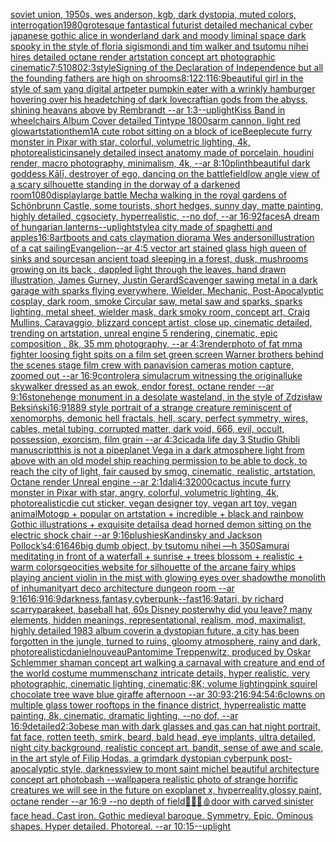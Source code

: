 [soviet union, 1950s, wes anderson, kgb, dark dystopia, muted colors, interrogation](https://www.ebank.nz/aiartgenerator?category=soviet%20union%2C%201950s%2C%20wes%20anderson%2C%20kgb%2C%20dark%20dystopia%2C%20muted%20colors%2C%20interrogation)[1980](https://www.ebank.nz/aiartgenerator?category=1980)[grotesque fantastical futurist detailed mechanical cyber japanese gothic alice in wonderland dark and moody liminal space dark spooky in the style of floria sigismondi and tim walker and tsutomu nihei hires detailed octane render artstation concept art photographic cinematic](https://www.ebank.nz/aiartgenerator?category=grotesque%20fantastical%20futurist%20detailed%20mechanical%20cyber%20japanese%20gothic%20alice%20in%20wonderland%20dark%20and%20moody%20liminal%20space%20dark%20spooky%20in%20the%20style%20of%20floria%20sigismondi%20and%20tim%20walker%20and%20tsutomu%20nihei%20hires%20detailed%20octane%20render%20artstation%20concept%20art%20photographic%20cinematic)[7:5](https://www.ebank.nz/aiartgenerator?category=7%3A5)[1080](https://www.ebank.nz/aiartgenerator?category=1080)[2:3](https://www.ebank.nz/aiartgenerator?category=2%3A3)[style](https://www.ebank.nz/aiartgenerator?category=style)[Signing of the Declaration of Independence but all the founding fathers are high on shrooms](https://www.ebank.nz/aiartgenerator?category=Signing%20of%20the%20Declaration%20of%20Independence%20but%20all%20the%20founding%20fathers%20are%20high%20on%20shrooms)[8:12](https://www.ebank.nz/aiartgenerator?category=8%3A12)[2:1](https://www.ebank.nz/aiartgenerator?category=2%3A1)[16:9](https://www.ebank.nz/aiartgenerator?category=16%3A9)[beautiful girl in the style of sam yang digital art](https://www.ebank.nz/aiartgenerator?category=beautiful%20girl%20in%20the%20style%20of%20sam%20yang%20digital%20art)[peter pumpkin eater with a wrinkly hamburger hovering over his head](https://www.ebank.nz/aiartgenerator?category=peter%20pumpkin%20eater%20with%20a%20wrinkly%20hamburger%20hovering%20over%20his%20head)[etching of dark lovecraftian gods from the abyss, shining heavans above by Rembrandt --ar 1:3](https://www.ebank.nz/aiartgenerator?category=etching%20of%20dark%20lovecraftian%20gods%20from%20the%20abyss%2C%20shining%20heavans%20above%20by%20Rembrandt%20--ar%201%3A3)[--uplight](https://www.ebank.nz/aiartgenerator?category=--uplight)[Kiss Band in wheelchairs Album Cover detailed Tintype 1800s](https://www.ebank.nz/aiartgenerator?category=Kiss%20Band%20in%20wheelchairs%20Album%20Cover%20detailed%20Tintype%201800s)[arm cannon, light red glow](https://www.ebank.nz/aiartgenerator?category=arm%20cannon%2C%20light%20red%20glow)[artstation](https://www.ebank.nz/aiartgenerator?category=artstation)[them](https://www.ebank.nz/aiartgenerator?category=them)[1](https://www.ebank.nz/aiartgenerator?category=1)[A cute robot sitting on a block of ice](https://www.ebank.nz/aiartgenerator?category=A%20cute%20robot%20sitting%20on%20a%20block%20of%20ice)[Beeple](https://www.ebank.nz/aiartgenerator?category=Beeple)[cute furry monster in Pixar with star, colorful, volumetric lighting, 4k, photorealistic](https://www.ebank.nz/aiartgenerator?category=cute%20furry%20monster%20in%20Pixar%20with%20star%2C%20colorful%2C%20volumetric%20lighting%2C%204k%2C%20photorealistic)[insanely detailed insect anatomy made of porcelain, houdini render, macro photography, minimalism, 4k, --ar 8:10](https://www.ebank.nz/aiartgenerator?category=insanely%20detailed%20insect%20anatomy%20made%20of%20porcelain%2C%20houdini%20render%2C%20macro%20photography%2C%20minimalism%2C%204k%2C%20--ar%208%3A10)[plinth](https://www.ebank.nz/aiartgenerator?category=plinth)[beautiful dark goddess Kālī, destroyer of ego, dancing on the battlefield](https://www.ebank.nz/aiartgenerator?category=beautiful%20dark%20goddess%20K%C4%81l%C4%AB%2C%20destroyer%20of%20ego%2C%20dancing%20on%20the%20battlefield)[low angle view of a scary silhouette standing in the dorway of a darkened room](https://www.ebank.nz/aiartgenerator?category=low%20angle%20view%20of%20a%20scary%20silhouette%20standing%20in%20the%20dorway%20of%20a%20darkened%20room)[1080](https://www.ebank.nz/aiartgenerator?category=1080)[](https://www.ebank.nz/aiartgenerator?category=)[display](https://www.ebank.nz/aiartgenerator?category=display)[](https://www.ebank.nz/aiartgenerator?category=)[large battle Mecha walking in the royal gardens of Schönbrunn Castle, some tourists, short hedges, sunny day, matte painting, highly detailed, cgsociety, hyperrealistic, --no dof, --ar 16:9](https://www.ebank.nz/aiartgenerator?category=large%20battle%20Mecha%20walking%20in%20the%20royal%20gardens%20of%20Sch%C3%B6nbrunn%20Castle%2C%20some%20tourists%2C%20short%20hedges%2C%20sunny%20day%2C%20matte%20painting%2C%20highly%20detailed%2C%20cgsociety%2C%20hyperrealistic%2C%20--no%20dof%2C%20--ar%2016%3A9)[2](https://www.ebank.nz/aiartgenerator?category=2)[faces](https://www.ebank.nz/aiartgenerator?category=faces)[A dream of hungarian lanterns](https://www.ebank.nz/aiartgenerator?category=A%20dream%20of%20hungarian%20lanterns)[--uplight](https://www.ebank.nz/aiartgenerator?category=--uplight)[style](https://www.ebank.nz/aiartgenerator?category=style)[a city made of spaghetti and apples](https://www.ebank.nz/aiartgenerator?category=a%20city%20made%20of%20spaghetti%20and%20apples)[16:8](https://www.ebank.nz/aiartgenerator?category=16%3A8)[art](https://www.ebank.nz/aiartgenerator?category=art)[boots and cats claymation diorama Wes anderson](https://www.ebank.nz/aiartgenerator?category=boots%20and%20cats%20claymation%20diorama%20Wes%20anderson)[illustration of a cat sailing](https://www.ebank.nz/aiartgenerator?category=illustration%20of%20a%20cat%20sailing)[Evangelion](https://www.ebank.nz/aiartgenerator?category=Evangelion)[--ar 4:5 vector art stained glass high queen of sinks and sources](https://www.ebank.nz/aiartgenerator?category=--ar%204%3A5%20vector%20art%20stained%20glass%20high%20queen%20of%20sinks%20and%20sources)[an ancient toad sleeping in a forest, dusk, mushrooms growing on its back , dappled light through the leaves, hand drawn illustration, James Gurney, Justin Gerard](https://www.ebank.nz/aiartgenerator?category=an%20ancient%20toad%20sleeping%20in%20a%20forest%2C%20dusk%2C%20mushrooms%20growing%20on%20its%20back%20%2C%20dappled%20light%20through%20the%20leaves%2C%20hand%20drawn%20illustration%2C%20James%20Gurney%2C%20Justin%20Gerard)[Scavenger sawing metal in a dark garage with sparks flying everywhere, Wielder, Mechanic, Post-Apocalyptic cosplay, dark room, smoke Circular saw, metal saw and sparks, sparks lighting, metal sheet, wielder mask, dark smoky room, concept art, Craig Mullins, Caravaggio, blizzard concept artist, close up, cinematic detailed, trending on artstation, unreal engine 5 rendering, cinematic, epic composition , 8k, 35 mm photography, --ar 4:3](https://www.ebank.nz/aiartgenerator?category=Scavenger%20sawing%20metal%20in%20a%20dark%20garage%20with%20sparks%20flying%20everywhere%2C%20Wielder%2C%20Mechanic%2C%20Post-Apocalyptic%20cosplay%2C%20dark%20room%2C%20smoke%20Circular%20saw%2C%20metal%20saw%20and%20sparks%2C%20sparks%20lighting%2C%20metal%20sheet%2C%20wielder%20mask%2C%20dark%20smoky%20room%2C%20concept%20art%2C%20Craig%20Mullins%2C%20Caravaggio%2C%20blizzard%20concept%20artist%2C%20close%20up%2C%20cinematic%20detailed%2C%20trending%20on%20artstation%2C%20unreal%20engine%205%20rendering%2C%20cinematic%2C%20epic%20composition%20%2C%208k%2C%2035%20mm%20photography%2C%20--ar%204%3A3)[render](https://www.ebank.nz/aiartgenerator?category=render)[photo of fat mma fighter loosing fight spits on a film set green screen Warner brothers behind the scenes stage film crew with panavision cameras motion capture, zoomed out  --ar 16:9](https://www.ebank.nz/aiartgenerator?category=photo%20of%20fat%20mma%20fighter%20loosing%20fight%20spits%20on%20a%20film%20set%20green%20screen%20Warner%20brothers%20behind%20the%20scenes%20stage%20film%20crew%20with%20panavision%20cameras%20motion%20capture%2C%20zoomed%20out%20%20--ar%2016%3A9)[controler](https://www.ebank.nz/aiartgenerator?category=controler)[a simulacrum witnessing the original](https://www.ebank.nz/aiartgenerator?category=a%20simulacrum%20witnessing%20the%20original)[luke skywalker dressed as an ewok, endor forest, octane render --ar 9:16](https://www.ebank.nz/aiartgenerator?category=luke%20skywalker%20dressed%20as%20an%20ewok%2C%20endor%20forest%2C%20octane%20render%20--ar%209%3A16)[stonehenge monument  in a desolate wasteland, in the style of Zdzisław Beksiński](https://www.ebank.nz/aiartgenerator?category=stonehenge%20monument%20%20in%20a%20desolate%20wasteland%2C%20in%20the%20style%20of%20Zdzis%C5%82aw%20Beksi%C5%84ski)[16:9](https://www.ebank.nz/aiartgenerator?category=16%3A9)[1889 style portrait of a strange creature reminiscent of xenomorphs, demonic hell fractals, hell, scary, perfect symmetry, wires, cables, metal tubing, corrupted matter, dark void, 666, evil, occult, possession, exorcism, film grain --ar 4:3](https://www.ebank.nz/aiartgenerator?category=1889%20style%20portrait%20of%20a%20strange%20creature%20reminiscent%20of%20xenomorphs%2C%20demonic%20hell%20fractals%2C%20hell%2C%20scary%2C%20perfect%20symmetry%2C%20wires%2C%20cables%2C%20metal%20tubing%2C%20corrupted%20matter%2C%20dark%20void%2C%20666%2C%20evil%2C%20occult%2C%20possession%2C%20exorcism%2C%20film%20grain%20--ar%204%3A3)[cicada life day 3 Studio Ghibli manuscript](https://www.ebank.nz/aiartgenerator?category=cicada%20life%20day%203%20Studio%20Ghibli%20manuscript)[this is not a pipe](https://www.ebank.nz/aiartgenerator?category=this%20is%20not%20a%20pipe)[planet Vega in a dark atmosphere light from above with an old model ship reaching permission to be able to dock, to reach the city of light, fair caused by smog, cinematic, realistic, artstation, Octane render Unreal engine --ar 2:1](https://www.ebank.nz/aiartgenerator?category=planet%20Vega%20in%20a%20dark%20atmosphere%20light%20from%20above%20with%20an%20old%20model%20ship%20reaching%20permission%20to%20be%20able%20to%20dock%2C%20to%20reach%20the%20city%20of%20light%2C%20fair%20caused%20by%20smog%2C%20cinematic%2C%20realistic%2C%20artstation%2C%20Octane%20render%20Unreal%20engine%20--ar%202%3A1)[dali](https://www.ebank.nz/aiartgenerator?category=dali)[4:3](https://www.ebank.nz/aiartgenerator?category=4%3A3)[2000](https://www.ebank.nz/aiartgenerator?category=2000)[cactus in](https://www.ebank.nz/aiartgenerator?category=cactus%20in)[cute furry monster in Pixar with star, angry, colorful, volumetric lighting, 4k, photorealistic](https://www.ebank.nz/aiartgenerator?category=cute%20furry%20monster%20in%20Pixar%20with%20star%2C%20angry%2C%20colorful%2C%20volumetric%20lighting%2C%204k%2C%20photorealistic)[die cut sticker, vegan designer toy, vegan art toy, vegan animal](https://www.ebank.nz/aiartgenerator?category=die%20cut%20sticker%2C%20vegan%20designer%20toy%2C%20vegan%20art%20toy%2C%20vegan%20animal)[Motogp + popular on artstation + incredible + black and rainbow Gothic illustrations + exquisite details](https://www.ebank.nz/aiartgenerator?category=Motogp%20%2B%20popular%20on%20artstation%20%2B%20incredible%20%2B%20black%20and%20rainbow%20Gothic%20illustrations%20%2B%20exquisite%20details)[a dead horned demon sitting on the electric shock chair --ar 9:16](https://www.ebank.nz/aiartgenerator?category=a%20dead%20horned%20demon%20sitting%20on%20the%20electric%20shock%20chair%20--ar%209%3A16)[plushies](https://www.ebank.nz/aiartgenerator?category=plushies)[Kandinsky and Jackson Pollock’s](https://www.ebank.nz/aiartgenerator?category=Kandinsky%20and%20Jackson%20Pollock%E2%80%99s)[4:6](https://www.ebank.nz/aiartgenerator?category=4%3A6)[1646](https://www.ebank.nz/aiartgenerator?category=1646)[big dumb object, by tsutomu nihei —h 350](https://www.ebank.nz/aiartgenerator?category=big%20dumb%20object%2C%20by%20tsutomu%20nihei%20%E2%80%94h%20350)[Samurai meditating in front of a waterfall + sunrise + trees blossom + realistic + warm colors](https://www.ebank.nz/aiartgenerator?category=Samurai%20meditating%20in%20front%20of%20a%20waterfall%20%2B%20sunrise%20%2B%20trees%20blossom%20%2B%20realistic%20%2B%20warm%20colors)[geocities website for silhouette of the arcane fairy whips playing ancient violin in the mist with glowing eyes over shadow](https://www.ebank.nz/aiartgenerator?category=geocities%20website%20for%20silhouette%20of%20the%20arcane%20fairy%20whips%20playing%20ancient%20violin%20in%20the%20mist%20with%20glowing%20eyes%20over%20shadow)[the monolith of inhumanity](https://www.ebank.nz/aiartgenerator?category=the%20monolith%20of%20inhumanity)[art deco architecture dungeon room --ar 9:16](https://www.ebank.nz/aiartgenerator?category=art%20deco%20architecture%20dungeon%20room%20--ar%209%3A16)[16:9](https://www.ebank.nz/aiartgenerator?category=16%3A9)[16:9](https://www.ebank.nz/aiartgenerator?category=16%3A9)[darkness,fantasy,cyberpunk](https://www.ebank.nz/aiartgenerator?category=darkness%2Cfantasy%2Ccyberpunk)[--fast](https://www.ebank.nz/aiartgenerator?category=--fast)[16:9](https://www.ebank.nz/aiartgenerator?category=16%3A9)[atari, by richard scarry](https://www.ebank.nz/aiartgenerator?category=atari%2C%20by%20richard%20scarry)[parakeet, baseball hat, 60s Disney poster](https://www.ebank.nz/aiartgenerator?category=parakeet%2C%20baseball%20hat%2C%2060s%20Disney%20poster)[why did you leave?  many elements,  hidden meanings, representational, realism, mod, maximalist, highly detailed 1983 album cover](https://www.ebank.nz/aiartgenerator?category=why%20did%20you%20leave%3F%20%20many%20elements%2C%20%20hidden%20meanings%2C%20representational%2C%20realism%2C%20mod%2C%20maximalist%2C%20highly%20detailed%201983%20album%20cover)[in a dystopian future, a city has been forgotten in the jungle, turned to ruins, gloomy atmosphere, rainy and dark, photorealistic](https://www.ebank.nz/aiartgenerator?category=in%20a%20dystopian%20future%2C%20a%20city%20has%20been%20forgotten%20in%20the%20jungle%2C%20turned%20to%20ruins%2C%20gloomy%20atmosphere%2C%20rainy%20and%20dark%2C%20photorealistic)[daniel](https://www.ebank.nz/aiartgenerator?category=daniel)[nouveau](https://www.ebank.nz/aiartgenerator?category=nouveau)[Pantomime Treppenwitz, produced by Oskar Schlemmer shaman concept art walking  a carnaval with creature and  end of the world costume mummenschanz intricate details, hyper realistic, very photographic, cinematic lighting, cinematic;8K; volume lighting](https://www.ebank.nz/aiartgenerator?category=Pantomime%20Treppenwitz%2C%20produced%20by%20Oskar%20Schlemmer%20shaman%20concept%20art%20walking%20%20a%20carnaval%20with%20creature%20and%20%20end%20of%20the%20world%20costume%20mummenschanz%20intricate%20details%2C%20hyper%20realistic%2C%20very%20photographic%2C%20cinematic%20lighting%2C%20cinematic%3B8K%3B%20volume%20lighting)[pink squirel chocolate tree wave blue giraffe afternoon --ar 30:9](https://www.ebank.nz/aiartgenerator?category=pink%20squirel%20chocolate%20tree%20wave%20blue%20giraffe%20afternoon%20--ar%2030%3A9)[3:2](https://www.ebank.nz/aiartgenerator?category=3%3A2)[16:9](https://www.ebank.nz/aiartgenerator?category=16%3A9)[4:5](https://www.ebank.nz/aiartgenerator?category=4%3A5)[4:6](https://www.ebank.nz/aiartgenerator?category=4%3A6)[clowns on multiple glass tower rooftops in the finance district, hyperrealistic matte painting, 8k, cinematic, dramatic lighting, --no dof, --ar 16:9](https://www.ebank.nz/aiartgenerator?category=clowns%20on%20multiple%20glass%20tower%20rooftops%20in%20the%20finance%20district%2C%20hyperrealistic%20matte%20painting%2C%208k%2C%20cinematic%2C%20dramatic%20lighting%2C%20--no%20dof%2C%20--ar%2016%3A9)[detailed](https://www.ebank.nz/aiartgenerator?category=detailed)[2:3](https://www.ebank.nz/aiartgenerator?category=2%3A3)[obese man with dark glasses and gas can hat night portrait, fat face, rotten teeth, smirk, beard, bald head, eye implants, ultra detailed, night city background, realistic concept art. bandit, sense of awe and scale, in the art style of Filip Hodas, a grimdark dystopian cyberpunk post-apocalyptic style, darkness](https://www.ebank.nz/aiartgenerator?category=obese%20man%20with%20dark%20glasses%20and%20gas%20can%20hat%20night%20portrait%2C%20fat%20face%2C%20rotten%20teeth%2C%20smirk%2C%20beard%2C%20bald%20head%2C%20eye%20implants%2C%20ultra%20detailed%2C%20night%20city%20background%2C%20realistic%20concept%20art.%20bandit%2C%20sense%20of%20awe%20and%20scale%2C%20in%20the%20art%20style%20of%20Filip%20Hodas%2C%20a%20grimdark%20dystopian%20cyberpunk%20post-apocalyptic%20style%2C%20darkness)[view to mont saint michel beautiful architecture concept art photobash --wallpaper](https://www.ebank.nz/aiartgenerator?category=view%20to%20mont%20saint%20michel%20beautiful%20architecture%20concept%20art%20photobash%20--wallpaper)[a realistic photo of strange horrific creatures we will see in the future on exoplanet x, hyperreality,glossy paint, octane render --ar 16:9 --no depth of field](https://www.ebank.nz/aiartgenerator?category=a%20realistic%20photo%20of%20strange%20horrific%20creatures%20we%20will%20see%20in%20the%20future%20on%20exoplanet%20x%2C%20hyperreality%2Cglossy%20paint%2C%20octane%20render%20--ar%2016%3A9%20--no%20depth%20of%20field)[🌴🦠🧠🩸](https://www.ebank.nz/aiartgenerator?category=%F0%9F%8C%B4%F0%9F%A6%A0%F0%9F%A7%A0%F0%9F%A9%B8)[door with carved sinister face head. Cast iron. Gothic medieval baroque. Symmetry. Epic. Ominous shapes. Hyper detailed. Photoreal. --ar 10:15](https://www.ebank.nz/aiartgenerator?category=door%20with%20carved%20sinister%20face%20head.%20Cast%20iron.%20Gothic%20medieval%20baroque.%20Symmetry.%20Epic.%20Ominous%20shapes.%20Hyper%20detailed.%20Photoreal.%20--ar%2010%3A15)[--uplight](https://www.ebank.nz/aiartgenerator?category=--uplight)